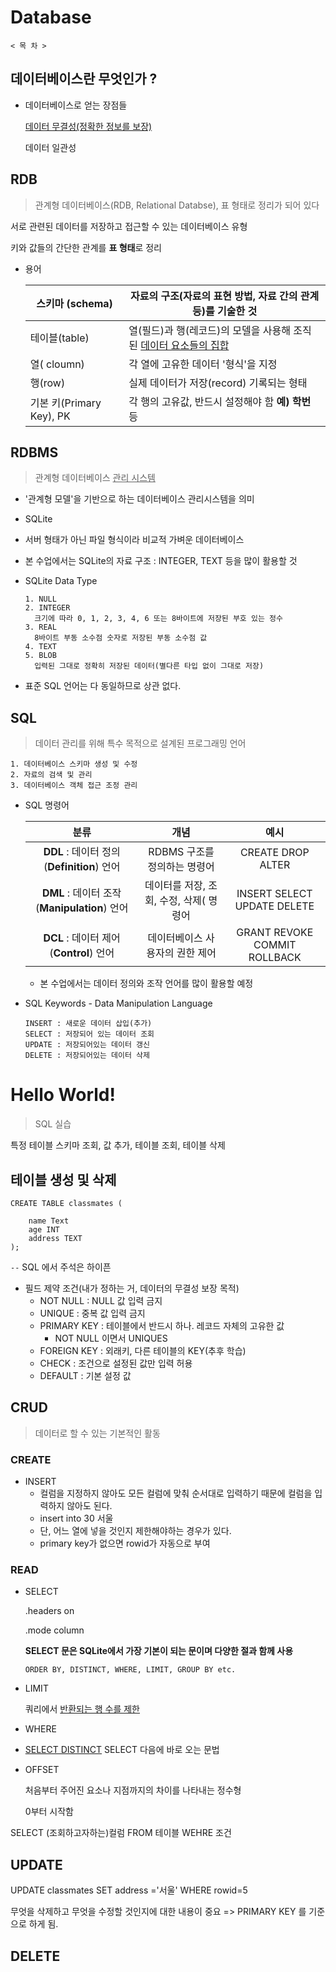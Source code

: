 # Database

````
< 목 차 >
````

## 데이터베이스란 무엇인가 ?

- 데이터베이스로 얻는 장점들

  <u>데이터 무결성(정확한 정보를 보장)</u>

  데이터 일관성

## RDB

> 관계형 데이터베이스(RDB, Relational Databse), 표 형태로 정리가 되어 있다

서로 관련된 데이터를 저장하고 접근할 수 있는 데이터베이스 유형

키와 값들의 간단한 관계를 **표 형태**로 정리

- 용어

  | 스키마 (schema)          | 자료의 구조(자료의 표현 방법, 자료 간의 관계 등)를 기술한 것 |
  | ------------------------ | ------------------------------------------------------------ |
  | 테이블(table)            | 열(필드)과 행(레코드)의 모델을 사용해 조직된 <u>데이터 요소들의 집합</u> |
  | 열( cloumn)              | 각 열에 고유한 데이터 '형식'을 지정                          |
  | 행(row)                  | 실제 데이터가 저장(record) 기록되는 형태                     |
  | 기본 키(Primary Key), PK | 각 행의 고유값, 반드시 설정해야 함  **예) 학번** 등          |



## RDBMS

> 관계형 데이터베이스 <u>관리 시스템</u>

- '관계형 모델'을 기반으로 하는 데이터베이스 관리시스템을 의미

-  SQLite
  - 서버 형태가 아닌 파일 형식이라 비교적 가벼운 데이터베이스
  - 본 수업에서는 SQLite의 자료 구조 : INTEGER, TEXT 등을 많이 활용할 것

- SQLite Data Type

  ````
  1. NULL
  2. INTEGER
  	크기에 따라 0, 1, 2, 3, 4, 6 또는 8바이트에 저장된 부호 있는 정수
  3. REAL
  	8바이트 부동 소수점 숫자로 저장된 부동 소수점 값
  4. TEXT
  5. BLOB
  	입력된 그대로 정확히 저장된 데이터(별다른 타입 없이 그대로 저장)
  ````

  

- 표준 SQL 언어는 다 동일하므로 상관 없다.



## SQL

> 데이터 관리를 위해 특수 목적으로 설계된 프로그래밍 언어

````
1. 데이터베이스 스키마 생성 및 수정
2. 자료의 검색 및 관리
3. 데이터베이스 객체 접근 조정 관리
````

- SQL 명령어

  |                     분류                     |                  개념                   |             예시             |
  | :------------------------------------------: | :-------------------------------------: | :--------------------------: |
  |  **DDL** : 데이터 정의(**Definition**) 언어  |      RDBMS 구조를 정의하는 명령어       |      CREATE DROP ALTER       |
  | **DML** : 데이터 조작(**Manipulation**) 언어 | 데이터를 저장, 조회, 수정, 삭제( 명령어 | INSERT SELECT UPDATE DELETE  |
  |   **DCL** : 데이터 제어(**Control**) 언어    |     데이터베이스 사용자의 권한 제어     | GRANT REVOKE COMMIT ROLLBACK |

  - 본 수업에서는 데이터 정의와 조작 언어를 많이 활용할 예정

- SQL Keywords - Data Manipulation Language

  ````
  INSERT : 새로운 데이터 삽입(추가)
  SELECT : 저장되어 있는 데이터 조회
  UPDATE : 저장되어있는 데이터 갱신
  DELETE : 저장되어있는 데이터 삭제
  ````

  

# Hello World!

> SQL 실습

특정 테이블 스키마 조회, 값 추가, 테이블 조회, 테이블 삭제



## 테이블 생성 및 삭제

```sqlite
CREATE TABLE classmates (

    name Text
    age INT
    address TEXT
);
```

`--` SQL 에서 주석은 하이픈

- 필드 제약 조건(내가 정하는 거, 데이터의 무결성 보장 목적)
  - NOT NULL : NULL 값 입력 금지
  - UNIQUE : 중복 값 입력 금지
  - PRIMARY KEY : 테이블에서 반드시 하나. 레코드 자체의 고유한 값
    - NOT NULL 이면서 UNIQUES
  - FOREIGN KEY : 외래키, 다른 테이블의 KEY(추후 학습)
  - CHECK : 조건으로 설정된 값만 입력 허용
  - DEFAULT : 기본 설정 값

## CRUD

> 데이터로 할 수 있는 기본적인 활동

### CREATE

- INSERT
  - 컬럼을 지정하지 않아도 모든 컬럼에 맞춰 순서대로 입력하기 때문에 컬럼을 입력하지 않아도 된다.
  - insert into 30 서울
  - 단, 어느 열에 넣을 것인지 제한해야하는 경우가 있다.
  - primary key가 없으면 rowid가 자동으로 부여



### READ

- SELECT

  .headers on

  .mode column

  **SELECT 문은 SQLite에서 가장 기본이 되는 문이며 다양한 절과 함께 사용**

  ````
  ORDER BY, DISTINCT, WHERE, LIMIT, GROUP BY etc.
  ````

- LIMIT

  쿼리에서 <u>반환되는 행 수를 제한</u>

- WHERE

- <u>SELECT DISTINCT</u> SELECT 다음에 바로 오는 문법

- OFFSET

  처음부터 주어진 요소나 지점까지의 차이를 나타내는 정수형

  0부터 시작함



SELECT (조회하고자하는)컬럼 FROM 테이블 WEHRE 조건



## UPDATE

UPDATE classmates SET address ='서울' WHERE rowid=5

무엇을 삭제하고 무엇을 수정할 것인지에 대한 내용이 중요 => PRIMARY KEY 를 기준으로 하게 됨.

## DELETE